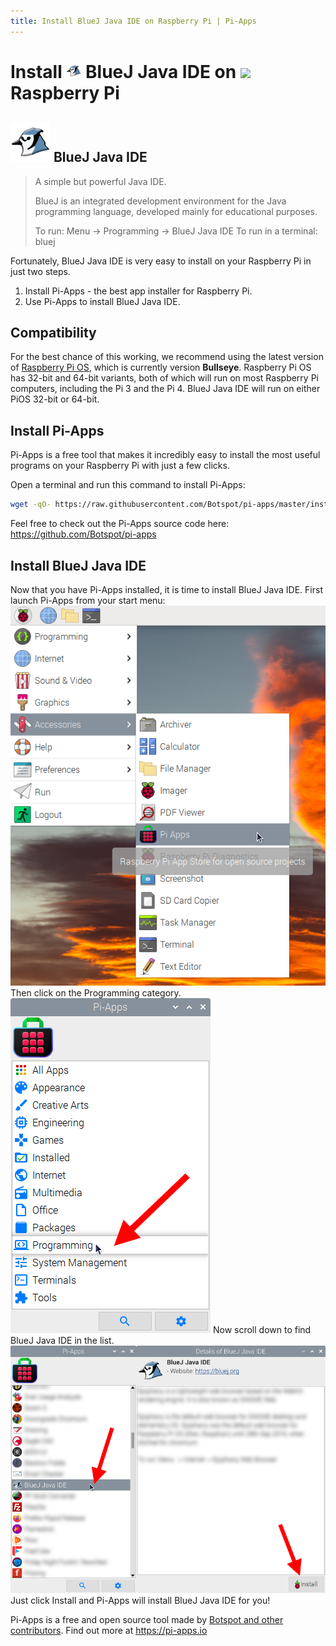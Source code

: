```yaml
---
title: Install BlueJ Java IDE on Raspberry Pi | Pi-Apps
---
```

<div class="simple-install-content content">

# Install <img src="/img/app-icons/BlueJ Java IDE/icon-64.png" height=24> BlueJ Java IDE on <img src=https://www.vectorlogo.zone/logos/raspberrypi/raspberrypi-icon.svg height=24> Raspberry Pi

## <img src="/img/app-icons/BlueJ Java IDE/icon-64.png"> BlueJ Java IDE
> A simple but powerful Java IDE.
> 
> BlueJ is an integrated development environment for the Java programming language, developed mainly for educational purposes.
> 
> To run: Menu -> Programming -> BlueJ Java IDE
> To run in a terminal: bluej

Fortunately, BlueJ Java IDE is very easy to install on your Raspberry Pi in just two steps.
1. Install Pi-Apps - the best app installer for Raspberry Pi.
2. Use Pi-Apps to install BlueJ Java IDE.
</div>
<div class="simple-install-content content">

## Compatibility
For the best chance of this working, we recommend using the latest version of [Raspberry Pi OS](https://www.raspberrypi.com/software/), which is currently version **Bullseye**.
Raspberry Pi OS has 32-bit and 64-bit variants, both of which will run on most Raspberry Pi computers, including the Pi 3 and the Pi 4.
BlueJ Java IDE will run on either PiOS 32-bit or 64-bit.
</div>
<div class="simple-install-content content">

## Install Pi-Apps

Pi-Apps is a free tool that makes it incredibly easy to install the most useful programs on your Raspberry Pi with just a few clicks.

Open a terminal and run this command to install Pi-Apps:
```bash
wget -qO- https://raw.githubusercontent.com/Botspot/pi-apps/master/install | bash
```
Feel free to check out the Pi-Apps source code here: https://github.com/Botspot/pi-apps
</div>
<div class="simple-install-content content">

## Install BlueJ Java IDE

Now that you have Pi-Apps installed, it is time to install BlueJ Java IDE.
First launch Pi-Apps from your start menu:
<img src="/img/start-menu.png">
Then click on the Programming category.
<img src="/img/category-selections/Programming.png">
Now scroll down to find BlueJ Java IDE in the list.
<img src="/img/app-icons/BlueJ Java IDE/app-selection.png">
Just click Install and Pi-Apps will install BlueJ Java IDE for you!
</div>
<div class="simple-install-content content">

Pi-Apps is a free and open source tool made by [Botspot and other contributors](/about/#contributors). Find out more at https://pi-apps.io
</div>

